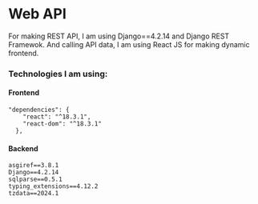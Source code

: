 # Web API
For making REST API, I am using Django==4.2.14 and Django REST Framewok. And calling API data, I am using React JS for making dynamic frontend.

### Technologies I am using:
#### Frontend
```
"dependencies": {
    "react": "^18.3.1",
    "react-dom": "^18.3.1"
  },
```
#### Backend
```
asgiref==3.8.1
Django==4.2.14
sqlparse==0.5.1
typing_extensions==4.12.2
tzdata==2024.1
```
